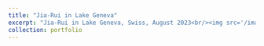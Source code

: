 ```yaml
---
title: "Jia-Rui in Lake Geneva"
excerpt: "Jia-Rui in Lake Geneva, Swiss, August 2023<br/><img src='/images/photo1.jpg'>"
collection: portfolio
---
```


